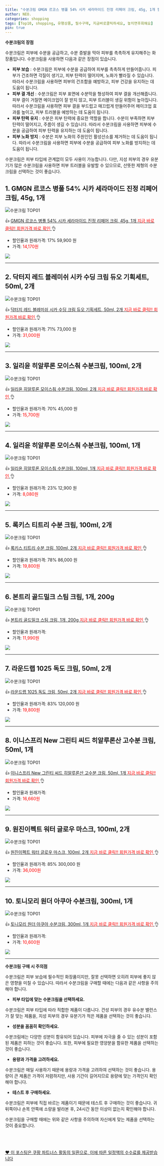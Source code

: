 ```yaml
---
title: "수분크림 GMGN 르코스 병풀 54% 시카 세라마이드 진정 리페어 크림, 45g, 1개 필수 필요 추천 제품 비교 최저 가격 비교 장점 구매 후기 구매평"
author: NEO.
categories: shopping
tags: [Top10, shopping, 유행상품, 필수구매, 지금바로클릭하세요, 놓치면후회해요]
pin: true
---
```

**수분크림의 장점**

수분크림은 피부에 수분을 공급하고, 수분 증발을 막아 피부를 촉촉하게 유지해주는 화장품입니다. 수분크림을 사용하면 다음과 같은 장점이 있습니다.

* **피부 보습** : 수분크림은 피부에 수분을 공급하여 피부를 촉촉하게 만들어줍니다. 피부가 건조하면 각질이 생기고, 피부 탄력이 떨어지며, 노화가 빨라질 수 있습니다. 따라서 수분크림을 사용하면 피부의 건조함을 예방하고, 피부 건강을 유지하는 데 도움이 됩니다.
* **피부 결 개선** : 수분크림은 피부 표면에 수분막을 형성하여 피부 결을 개선해줍니다. 피부 결이 거칠면 메이크업이 잘 받지 않고, 피부 트러블이 생길 위험이 높아집니다. 따라서 수분크림을 사용하면 피부 결을 부드럽고 매끄럽게 만들어주어 메이크업 효과를 높이고, 피부 트러블을 예방하는 데 도움이 됩니다.
* **피부 탄력 유지** : 수분은 피부 탄력에 중요한 역할을 합니다. 수분이 부족하면 피부 탄력이 떨어지고, 주름이 생길 수 있습니다. 따라서 수분크림을 사용하면 피부에 수분을 공급하여 피부 탄력을 유지하는 데 도움이 됩니다.
* **피부 노화 방지** : 수분은 피부 노화의 주원인인 활성산소를 제거하는 데 도움이 됩니다. 따라서 수분크림을 사용하면 피부에 수분을 공급하여 피부 노화를 방지하는 데 도움이 됩니다.

수분크림은 피부 타입에 관계없이 모두 사용이 가능합니다. 다만, 지성 피부의 경우 유분기가 많은 수분크림을 사용하면 피부 트러블을 유발할 수 있으므로, 산뜻한 제형의 수분크림을 선택하는 것이 좋습니다.

   

## 1. GMGN 르코스 병풀 54% 시카 세라마이드 진정 리페어 크림, 45g, 1개

![수분크림 TOP01](https://thumbnail6.coupangcdn.com/thumbnails/remote/490x490ex/image/vendor_inventory/889a/41a87c4bc7b66f2bc14df8e55136e81e7e3b34f7f44ca608de1abed62c26.jpg)


👍 [GMGN 르코스 병풀 54% 시카 세라마이드 진정 리페어 크림, 45g, 1개 <font color=red> 지금 바로 클릭!! 회원가격 바로 확인 </font> ](https://link.coupang.com/re/AFFSDP?lptag=AF3617701&subid=GithubCoopas&pageKey=7623536999&traceid=V0-153&itemId=20217159969&vendorItemId=86214672327) 👌 


- 할인율과 원래가격: 17%  59,900   원
- 가격: <span style='color:red'>14,170원</span>

[![](/discount_price.png)](https://link.coupang.com/re/AFFSDP?lptag=AF3617701&subid=GithubCoopas&pageKey=7623536999&traceid=V0-153&itemId=20217159969&vendorItemId=86214672327)

---


   

## 2. 닥터지 레드 블레미쉬 시카 수딩 크림 듀오 기획세트, 50ml, 2개

![수분크림 TOP01](https://thumbnail10.coupangcdn.com/thumbnails/remote/490x490ex/image/retail/images/1255023536802919-5b76ce33-0e01-44dc-9f69-5bd3c4face8c.jpg)


👍 [닥터지 레드 블레미쉬 시카 수딩 크림 듀오 기획세트, 50ml, 2개 <font color=red> 지금 바로 클릭!! 회원가격 바로 확인 </font> ](https://link.coupang.com/re/AFFSDP?lptag=AF3617701&subid=GithubCoopas&pageKey=6431601098&traceid=V0-153&itemId=16305772888&vendorItemId=76144598855) 👌 


- 할인율과 원래가격: 71%  73,000   원
- 가격: <span style='color:red'>31,000원</span>

[![](/discount_price.png)](https://link.coupang.com/re/AFFSDP?lptag=AF3617701&subid=GithubCoopas&pageKey=6431601098&traceid=V0-153&itemId=16305772888&vendorItemId=76144598855)

---


   

## 3. 일리윤 히알루론 모이스춰 수분크림, 100ml, 2개

![수분크림 TOP01](https://thumbnail9.coupangcdn.com/thumbnails/remote/490x490ex/image/retail/images/7874364272035815-abf52c67-c036-4732-97c1-5cb634bd290c.crdownload)


👍 [일리윤 히알루론 모이스춰 수분크림, 100ml, 2개 <font color=red> 지금 바로 클릭!! 회원가격 바로 확인 </font> ](https://link.coupang.com/re/AFFSDP?lptag=AF3617701&subid=GithubCoopas&pageKey=1176713569&traceid=V0-153&itemId=2466672037&vendorItemId=84723561571) 👌 


- 할인율과 원래가격: 70%  45,000   원
- 가격: <span style='color:red'>15,700원</span>

[![](/discount_price.png)](https://link.coupang.com/re/AFFSDP?lptag=AF3617701&subid=GithubCoopas&pageKey=1176713569&traceid=V0-153&itemId=2466672037&vendorItemId=84723561571)

---


   

## 4. 일리윤 히알루론 모이스춰 수분크림, 100ml, 1개

![수분크림 TOP01](https://thumbnail10.coupangcdn.com/thumbnails/remote/490x490ex/image/retail/images/9508847276305564-ae3485c2-a561-4df9-87aa-607e4e49b0ae.jpg)


👍 [일리윤 히알루론 모이스춰 수분크림, 100ml, 1개 <font color=red> 지금 바로 클릭!! 회원가격 바로 확인 </font> ](https://link.coupang.com/re/AFFSDP?lptag=AF3617701&subid=GithubCoopas&pageKey=1176713569&traceid=V0-153&itemId=2155653933&vendorItemId=70153899684) 👌 


- 할인율과 원래가격: 23%  12,900   원
- 가격: <span style='color:red'>8,080원</span>

[![](/discount_price.png)](https://link.coupang.com/re/AFFSDP?lptag=AF3617701&subid=GithubCoopas&pageKey=1176713569&traceid=V0-153&itemId=2155653933&vendorItemId=70153899684)

---


   

## 5. 록키스 티트리 수분 크림, 100ml, 2개

![수분크림 TOP01](https://thumbnail8.coupangcdn.com/thumbnails/remote/490x490ex/image/vendor_inventory/bf48/ef13b285985bb6c73401797acee4e9e6848fca900414281b642442938a69.jpg)


👍 [록키스 티트리 수분 크림, 100ml, 2개 <font color=red> 지금 바로 클릭!! 회원가격 바로 확인 </font> ](https://link.coupang.com/re/AFFSDP?lptag=AF3617701&subid=GithubCoopas&pageKey=6133816&traceid=V0-153&itemId=20329826471&vendorItemId=82703558268) 👌 


- 할인율과 원래가격: 78%  86,000   원
- 가격: <span style='color:red'>19,800원</span>

[![](/discount_price.png)](https://link.coupang.com/re/AFFSDP?lptag=AF3617701&subid=GithubCoopas&pageKey=6133816&traceid=V0-153&itemId=20329826471&vendorItemId=82703558268)

---


   

## 6. 본트리 골드밀크 스팀 크림, 1개, 200g

![수분크림 TOP01](https://thumbnail10.coupangcdn.com/thumbnails/remote/490x490ex/image/retail/images/4788330822844213-b469c8fd-9d9b-4115-a791-232fa5439958.jpg)


👍 [본트리 골드밀크 스팀 크림, 1개, 200g <font color=red> 지금 바로 클릭!! 회원가격 바로 확인 </font> ](https://link.coupang.com/re/AFFSDP?lptag=AF3617701&subid=GithubCoopas&pageKey=7398916503&traceid=V0-153&itemId=3961693365&vendorItemId=3000382052) 👌 


- 할인율과 원래가격: 
- 가격: <span style='color:red'>11,990원</span>

[![](/discount_price.png)](https://link.coupang.com/re/AFFSDP?lptag=AF3617701&subid=GithubCoopas&pageKey=7398916503&traceid=V0-153&itemId=3961693365&vendorItemId=3000382052)

---


   

## 7. 라운드랩 1025 독도 크림, 50ml, 2개

![수분크림 TOP01](https://thumbnail9.coupangcdn.com/thumbnails/remote/490x490ex/image/retail/images/2514589521658394-6c776083-8b1b-4ff9-bb0c-cc6e006a815c.jpg)


👍 [라운드랩 1025 독도 크림, 50ml, 2개 <font color=red> 지금 바로 클릭!! 회원가격 바로 확인 </font> ](https://link.coupang.com/re/AFFSDP?lptag=AF3617701&subid=GithubCoopas&pageKey=7706148839&traceid=V0-153&itemId=19848336292&vendorItemId=73631122806) 👌 


- 할인율과 원래가격: 83%  120,000   원
- 가격: <span style='color:red'>19,800원</span>

[![](/discount_price.png)](https://link.coupang.com/re/AFFSDP?lptag=AF3617701&subid=GithubCoopas&pageKey=7706148839&traceid=V0-153&itemId=19848336292&vendorItemId=73631122806)

---


   

## 8. 이니스프리 New 그린티 씨드 히알루론산 고수분 크림, 50ml, 1개

![수분크림 TOP01](https://thumbnail9.coupangcdn.com/thumbnails/remote/490x490ex/image/retail/images/989414712137801-3f8416bf-a595-4da5-826f-a4270587e679.jpg)


👍 [이니스프리 New 그린티 씨드 히알루론산 고수분 크림, 50ml, 1개 <font color=red> 지금 바로 클릭!! 회원가격 바로 확인 </font> ](https://link.coupang.com/re/AFFSDP?lptag=AF3617701&subid=GithubCoopas&pageKey=7152343694&traceid=V0-153&itemId=17983734258&vendorItemId=85140476054) 👌 


- 할인율과 원래가격: 
- 가격: <span style='color:red'>16,660원</span>

[![](/discount_price.png)](https://link.coupang.com/re/AFFSDP?lptag=AF3617701&subid=GithubCoopas&pageKey=7152343694&traceid=V0-153&itemId=17983734258&vendorItemId=85140476054)

---


   

## 9. 원진이펙트 워터 글로우 마스크, 100ml, 2개

![수분크림 TOP01](https://thumbnail9.coupangcdn.com/thumbnails/remote/490x490ex/image/vendor_inventory/95ed/7e0000a8ef1e5fe71eb3d14ab8f2d2b772f106a812d029cd66f24f832665.png)


👍 [원진이펙트 워터 글로우 마스크, 100ml, 2개 <font color=red> 지금 바로 클릭!! 회원가격 바로 확인 </font> ](https://link.coupang.com/re/AFFSDP?lptag=AF3617701&subid=GithubCoopas&pageKey=6822879301&traceid=V0-153&itemId=16187902289&vendorItemId=87498941199) 👌 


- 할인율과 원래가격: 85%  300,000   원
- 가격: <span style='color:red'>36,000원</span>

[![](/discount_price.png)](https://link.coupang.com/re/AFFSDP?lptag=AF3617701&subid=GithubCoopas&pageKey=6822879301&traceid=V0-153&itemId=16187902289&vendorItemId=87498941199)

---


   

## 10. 토니모리 원더 아쿠아 수분크림, 300ml, 1개

![수분크림 TOP01](https://thumbnail8.coupangcdn.com/thumbnails/remote/490x490ex/image/retail/images/4351644722986344-47321f09-1caf-4070-bdae-51f3d4a26bb5.jpg)


👍 [토니모리 원더 아쿠아 수분크림, 300ml, 1개 <font color=red> 지금 바로 클릭!! 회원가격 바로 확인 </font> ](https://link.coupang.com/re/AFFSDP?lptag=AF3617701&subid=GithubCoopas&pageKey=339413894&traceid=V0-153&itemId=1081265383&vendorItemId=5582913866) 👌 


- 할인율과 원래가격: 
- 가격: <span style='color:red'>10,600원</span>

[![](/discount_price.png)](https://link.coupang.com/re/AFFSDP?lptag=AF3617701&subid=GithubCoopas&pageKey=339413894&traceid=V0-153&itemId=1081265383&vendorItemId=5582913866)

---
**수분크림 구매 시 주의점**

수분크림은 피부 보습에 필수적인 화장품이지만, 잘못 선택하면 오히려 피부에 좋지 않은 영향을 미칠 수 있습니다. 따라서 수분크림을 구매할 때에는 다음과 같은 사항을 주의해야 합니다.

* **피부 타입에 맞는 수분크림을 선택하세요.**

수분크림은 피부 타입에 따라 적합한 제품이 다릅니다. 건성 피부의 경우 유수분 밸런스가 잘 맞는 제품을, 지성 피부의 경우 유분기가 적은 제품을 선택하는 것이 좋습니다.

* **성분을 꼼꼼히 확인하세요.**

수분크림에는 다양한 성분이 함유되어 있습니다. 피부에 자극을 줄 수 있는 성분이 포함된 제품은 피하는 것이 좋습니다. 또한, 피부에 필요한 영양분을 함유한 제품을 선택하는 것이 좋습니다.

* **용량과 가격을 고려하세요.**

수분크림은 매일 사용하기 때문에 용량과 가격을 고려하여 선택하는 것이 좋습니다. 용량이 큰 제품은 가격이 저렴하지만, 사용 기간이 길어지므로 용량에 맞는 가격인지 확인해야 합니다.

* **테스트 후 구매하세요.**

수분크림은 피부에 직접 바르는 제품이기 때문에 테스트 후 구매하는 것이 좋습니다. 귀 뒤쪽이나 손목 안쪽에 소량을 발라본 후, 24시간 동안 이상이 없는지 확인해야 합니다.

수분크림을 구매할 때에는 위와 같은 사항을 주의하여 자신에게 맞는 제품을 선택하는 것이 중요합니다.<br><br><br><br><br> [ ❤  이 포스팅은 쿠팡 파트너스 활동의 일환으로, 이에 따른 일정액의 수수료를 제공받습니다](https://link.coupang.com/a/bcEFyh)